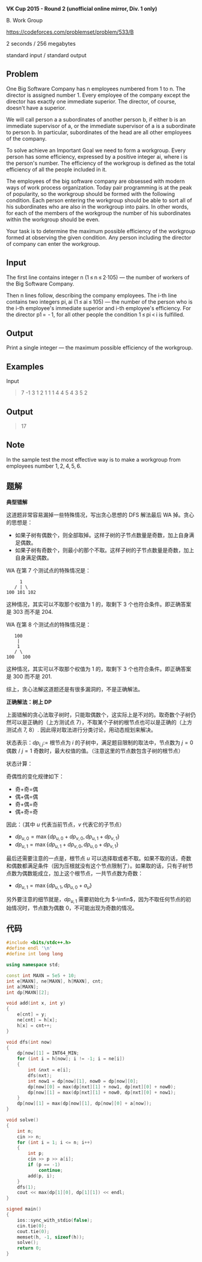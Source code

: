 **VK Cup 2015 - Round 2 (unofficial online mirror, Div. 1 only)**

B. Work Group

https://codeforces.com/problemset/problem/533/B

<!--more-->

2 seconds / 256 megabytes

standard input / standard output

## Problem

One Big Software Company has n employees numbered from 1 to n. The director is assigned number 1. Every employee of the company except the director has exactly one immediate superior. The director, of course, doesn't have a superior.

We will call person a a subordinates of another person b, if either b is an immediate supervisor of a, or the immediate supervisor of a is a subordinate to person b. In particular, subordinates of the head are all other employees of the company.

To solve achieve an Important Goal we need to form a workgroup. Every person has some efficiency, expressed by a positive integer ai, where i is the person's number. The efficiency of the workgroup is defined as the total efficiency of all the people included in it.

The employees of the big software company are obsessed with modern ways of work process organization. Today pair programming is at the peak of popularity, so the workgroup should be formed with the following condition. Each person entering the workgroup should be able to sort all of his subordinates who are also in the workgroup into pairs. In other words, for each of the members of the workgroup the number of his subordinates within the workgroup should be even.

Your task is to determine the maximum possible efficiency of the workgroup formed at observing the given condition. Any person including the director of company can enter the workgroup.

## Input

The first line contains integer n (1 ≤ n ≤ 2·105) — the number of workers of the Big Software Company. 

Then n lines follow, describing the company employees. The i-th line contains two integers pi, ai (1 ≤ ai ≤ 105) — the number of the person who is the i-th employee's immediate superior and i-th employee's efficiency. For the director p1 =  - 1, for all other people the condition 1 ≤ pi < i is fulfilled.

## Output

Print a single integer — the maximum possible efficiency of the workgroup.

## Examples

Input

> 7
> -1 3
> 1 2
> 1 1
> 1 4
> 4 5
> 4 3
> 5 2

## Output

> 17

## Note

In the sample test the most effective way is to make a workgroup from employees number 1, 2, 4, 5, 6.

## 题解

**典型错解**

这道题非常容易漏掉一些特殊情况，写出贪心思想的 DFS 解法最后 WA 掉。贪心的思想是：

- 如果子树有偶数个，则全部取掉。这样子树的子节点数量是奇数，加上自身满足偶数。
- 如果子树有奇数个，则最小的那个不取。这样子树的子节点数量是奇数，加上自身满足偶数。

WA 在第 7 个测试点的特殊情况是：

```
     1
   / | \
100 101 102
```

这种情况，其实可以不取那个权值为 $1$ 的，取剩下 $3$ 个也符合条件。即正确答案是 $303$ 而不是 $204$.

WA 在第 8 个测试点的特殊情况是：

```
   100
    |
    1
   / \
100   100
```

这种情况，其实可以不取那个权值为 $1$ 的，取剩下 $3$ 个也符合条件。即正确答案是 $300$ 而不是 $201$.

综上，贪心法解这道题还是有很多漏洞的，不是正确解法。

**正确解法：树上 DP**

上面错解的贪心法取子树时，只能取偶数个，这实际上是不对的。取奇数个子树仍然可以是正确的（上方测试点 7），不取某个子树的根节点也可以是正确的（上方测试点 7, 8）. 因此得对取法进行分类讨论，用动态规划来解决。

状态表示：$dp_{i,j}:=$ 根节点为 $i$ 的子树中，满足题目限制的取法中，节点数为 $j=0$ 偶数 / $j=1$ 奇数时，最大权值的值。（注意这里的节点数包含子树的根节点）

状态计算：

奇偶性的变化规律如下：

- 奇+奇=偶
- 偶+偶=偶
- 奇+偶=奇
- 偶+奇=奇

因此：（其中 $u$ 代表当前节点，$v$ 代表它的子节点）

- $dp_{u,0}=\max\{dp_{u,0}+dp_{v,0},dp_{u,1}+dp_{v,1}\}$
- $dp_{u,1}=\max\{dp_{u,1}+dp_{v,0},dp_{u,0}+dp_{v,1}\}$

最后还需要注意的一点是，根节点 $u$ 可以选择取或者不取。如果不取的话，奇数和偶数都满足条件（因为压根就没有这个节点限制了）。如果取的话，只有子树节点数为偶数能成立，加上这个根节点，一共节点数为奇数：

- $dp_{u,1}=\max\{dp_{u,1},dp_{u,0}+a_u\}$

另外要注意的细节就是，$dp_{u,1}$ 需要初始化为 $-\infin$，因为不取任何节点的初始情况时，节点数为偶数 $0$，不可能出现为奇数的情况。

## 代码

```cpp
#include <bits/stdc++.h>
#define endl '\n'
#define int long long

using namespace std;

const int MAXN = 5e5 + 10;
int e[MAXN], ne[MAXN], h[MAXN], cnt;
int a[MAXN];
int dp[MAXN][2];

void add(int x, int y)
{
    e[cnt] = y;
    ne[cnt] = h[x];
    h[x] = cnt++;
}

void dfs(int now)
{
    dp[now][1] = INT64_MIN;
    for (int i = h[now]; i != -1; i = ne[i])
    {
        int &nxt = e[i];
        dfs(nxt);
        int now1 = dp[now][1], now0 = dp[now][0];
        dp[now][0] = max(dp[nxt][1] + now1, dp[nxt][0] + now0);
        dp[now][1] = max(dp[nxt][1] + now0, dp[nxt][0] + now1);
    }
    dp[now][1] = max(dp[now][1], dp[now][0] + a[now]);
}

void solve()
{
    int n;
    cin >> n;
    for (int i = 1; i <= n; i++)
    {
        int p;
        cin >> p >> a[i];
        if (p == -1)
            continue;
        add(p, i);
    }
    dfs(1);
    cout << max(dp[1][0], dp[1][1]) << endl;
}

signed main()
{
    ios::sync_with_stdio(false);
    cin.tie(0);
    cout.tie(0);
    memset(h, -1, sizeof(h));
    solve();
    return 0;
}
```

